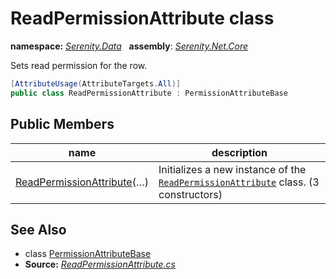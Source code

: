 # ReadPermissionAttribute class
**namespace:** *[Serenity.Data](../README.md#serenity.data-namespace)*   **assembly**: *[Serenity.Net.Core](../README.md)*

Sets read permission for the row.

```csharp
[AttributeUsage(AttributeTargets.All)]
public class ReadPermissionAttribute : PermissionAttributeBase
```

## Public Members

| name | description |
| --- | --- |
| [ReadPermissionAttribute](ReadPermissionAttribute/ReadPermissionAttribute.md)(…) | Initializes a new instance of the [`ReadPermissionAttribute`](ReadPermissionAttribute.md) class. (3 constructors) |

## See Also

* class [PermissionAttributeBase](PermissionAttributeBase.md)
* **Source:** *[ReadPermissionAttribute.cs](https://github.com/serenity-is/Serenity/blob/master/src/Serenity.Net.Core/ComponentModel/Permission/ReadPermissionAttribute.cs)*